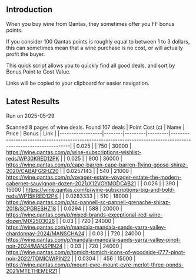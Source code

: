## Introduction

When you buy wine from Qantas, they sometimes offer you FF bonus points. 

If you consider 100 Qantas points is roughly equal to between 1 to 3 dollars, this can sometimes mean that a wine purchase is no cost, or will actually profit the buyer.

This quick script allows you to quickly find all good deals, and sort by Bonus Point to Cost Value.

Links will be copied to your clipboard for easier navigation.

## Latest Results

Run on 2025-05-29

Scanned 8 pages of wine deals.
Found 107 deals
|   Point Cost (c) | Name   |   Price |   Bonus | Link                                                                                                            |
|------------------|--------|---------|---------|-----------------------------------------------------------------------------------------------------------------|
|        0.025     |        |     750 |   30000 | https://wine.qantas.com/p/wine-subscriptions-wishlist-reds/WP30KRED12PK                                         |
|        0.025     |        |     900 |   36000 | https://wine.qantas.com/p/cape-barren-cape-barren-flying-goose-shiraz-2020/CABAFGSHZ20                          |
|        0.0257143 |        |     540 |   21000 | https://wine.qantas.com/p/voyager-estate-voyager-estate-the-modern-cabernet-sauvignon-dozen-2021/X12VOYMODCAB21 |
|        0.026     |        |     390 |   15000 | https://wine.qantas.com/p/wine-subscriptions-big-and-bold-reds/WP15KRED12PK                                     |
|        0.0283333 |        |     510 |   18000 | https://wine.qantas.com/p/sc-pannell-sc-pannell-grenache-shiraz-2018/SCPGRESHZ18                                |
|        0.0294    |        |     588 |   20000 | https://wine.qantas.com/p/mixed-brands-exceptional-red-wine-dozen/MIX2503026                                    |
|        0.03      |        |     720 |   24000 | https://wine.qantas.com/p/mandala-mandala-sands-yarra-valley-chardonnay-2024/MANSCHA24                          |
|        0.03      |        |     720 |   24000 | https://wine.qantas.com/p/mandala-mandala-sands-yarra-valley-pinot-noir-2024/MANSPIN24                          |
|        0.03      |        |     720 |   24000 | https://wine.qantas.com/p/tomich-tomich-icons-of-woodside-i777-pinot-noir-2022/TOMICWIPIN22                     |
|        0.0304    |        |     456 |   15000 | https://wine.qantas.com/p/mount-eyre-mount-eyre-merlot-three-ponds-2021/MTETHEMER21                             |

